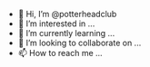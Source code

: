 - 👋 Hi, I’m @potterheadclub
- 👀 I’m interested in ...
- 🌱 I’m currently learning ...
- 💞️ I’m looking to collaborate on ...
- 📫 How to reach me ...

<!---
potterheadclub/potterheadclub is a ✨ special ✨ repository because its `README.md` (this file) appears on your GitHub profile.
You can click the Preview link to take a look at your changes.
--->
